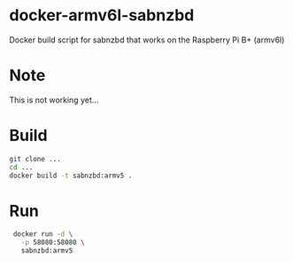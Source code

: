 # docker-armv6l-sabnzbd
Docker build script for sabnzbd that works on the Raspberry Pi B+ (armv6l)

# Note
This is not working yet...

# Build
```bash
git clone ...
cd ...
docker build -t sabnzbd:armv5 .
```
# Run
```bash
 docker run -d \
   -p 58080:58080 \
   sabnzbd:armv5
```
